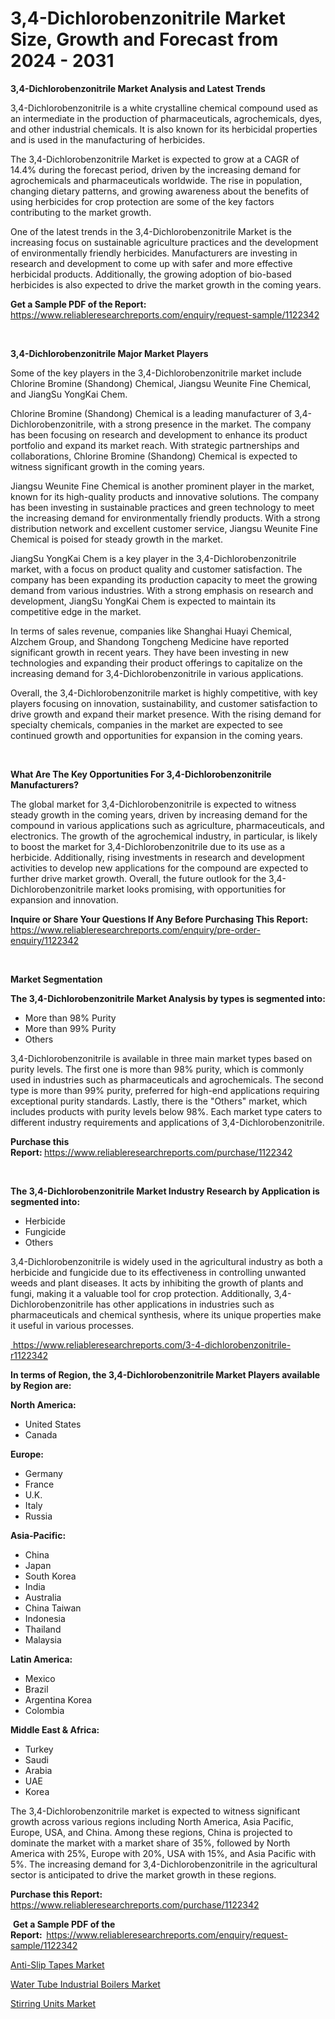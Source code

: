 <p><h1>3,4-Dichlorobenzonitrile Market Size, Growth and Forecast from 2024 - 2031</h1></p><p><strong>3,4-Dichlorobenzonitrile Market Analysis and Latest Trends</strong></p>
<p><p>3,4-Dichlorobenzonitrile is a white crystalline chemical compound used as an intermediate in the production of pharmaceuticals, agrochemicals, dyes, and other industrial chemicals. It is also known for its herbicidal properties and is used in the manufacturing of herbicides.</p><p>The 3,4-Dichlorobenzonitrile Market is expected to grow at a CAGR of 14.4% during the forecast period, driven by the increasing demand for agrochemicals and pharmaceuticals worldwide. The rise in population, changing dietary patterns, and growing awareness about the benefits of using herbicides for crop protection are some of the key factors contributing to the market growth.</p><p>One of the latest trends in the 3,4-Dichlorobenzonitrile Market is the increasing focus on sustainable agriculture practices and the development of environmentally friendly herbicides. Manufacturers are investing in research and development to come up with safer and more effective herbicidal products. Additionally, the growing adoption of bio-based herbicides is also expected to drive the market growth in the coming years.</p></p>
<p><strong>Get a Sample PDF of the Report:&nbsp;</strong> <a href="https://www.reliableresearchreports.com/enquiry/request-sample/1122342">https://www.reliableresearchreports.com/enquiry/request-sample/1122342</a></p>
<p>&nbsp;</p>
<p><strong>3,4-Dichlorobenzonitrile Major Market Players</strong></p>
<p><p>Some of the key players in the 3,4-Dichlorobenzonitrile market include Chlorine Bromine (Shandong) Chemical, Jiangsu Weunite Fine Chemical, and JiangSu YongKai Chem.</p><p>Chlorine Bromine (Shandong) Chemical is a leading manufacturer of 3,4-Dichlorobenzonitrile, with a strong presence in the market. The company has been focusing on research and development to enhance its product portfolio and expand its market reach. With strategic partnerships and collaborations, Chlorine Bromine (Shandong) Chemical is expected to witness significant growth in the coming years.</p><p>Jiangsu Weunite Fine Chemical is another prominent player in the market, known for its high-quality products and innovative solutions. The company has been investing in sustainable practices and green technology to meet the increasing demand for environmentally friendly products. With a strong distribution network and excellent customer service, Jiangsu Weunite Fine Chemical is poised for steady growth in the market.</p><p>JiangSu YongKai Chem is a key player in the 3,4-Dichlorobenzonitrile market, with a focus on product quality and customer satisfaction. The company has been expanding its production capacity to meet the growing demand from various industries. With a strong emphasis on research and development, JiangSu YongKai Chem is expected to maintain its competitive edge in the market.</p><p>In terms of sales revenue, companies like Shanghai Huayi Chemical, Alzchem Group, and Shandong Tongcheng Medicine have reported significant growth in recent years. They have been investing in new technologies and expanding their product offerings to capitalize on the increasing demand for 3,4-Dichlorobenzonitrile in various applications.</p><p>Overall, the 3,4-Dichlorobenzonitrile market is highly competitive, with key players focusing on innovation, sustainability, and customer satisfaction to drive growth and expand their market presence. With the rising demand for specialty chemicals, companies in the market are expected to see continued growth and opportunities for expansion in the coming years.</p></p>
<p>&nbsp;</p>
<p><strong>What Are The Key Opportunities For 3,4-Dichlorobenzonitrile Manufacturers?</strong></p>
<p><p>The global market for 3,4-Dichlorobenzonitrile is expected to witness steady growth in the coming years, driven by increasing demand for the compound in various applications such as agriculture, pharmaceuticals, and electronics. The growth of the agrochemical industry, in particular, is likely to boost the market for 3,4-Dichlorobenzonitrile due to its use as a herbicide. Additionally, rising investments in research and development activities to develop new applications for the compound are expected to further drive market growth. Overall, the future outlook for the 3,4-Dichlorobenzonitrile market looks promising, with opportunities for expansion and innovation.</p></p>
<p><strong>Inquire or Share Your Questions If Any Before Purchasing This Report:</strong> <a href="https://www.reliableresearchreports.com/enquiry/pre-order-enquiry/1122342">https://www.reliableresearchreports.com/enquiry/pre-order-enquiry/1122342</a></p>
<p>&nbsp;</p>
<p><strong>Market Segmentation</strong></p>
<p><strong>The 3,4-Dichlorobenzonitrile Market Analysis by types is segmented into:</strong></p>
<p><ul><li>More than 98% Purity</li><li>More than 99% Purity</li><li>Others</li></ul></p>
<p><p>3,4-Dichlorobenzonitrile is available in three main market types based on purity levels. The first one is more than 98% purity, which is commonly used in industries such as pharmaceuticals and agrochemicals. The second type is more than 99% purity, preferred for high-end applications requiring exceptional purity standards. Lastly, there is the "Others" market, which includes products with purity levels below 98%. Each market type caters to different industry requirements and applications of 3,4-Dichlorobenzonitrile.</p></p>
<p><strong>Purchase this Report:&nbsp;</strong><a href="https://www.reliableresearchreports.com/purchase/1122342">https://www.reliableresearchreports.com/purchase/1122342</a></p>
<p>&nbsp;</p>
<p><strong>The 3,4-Dichlorobenzonitrile Market Industry Research by Application is segmented into:</strong></p>
<p><ul><li>Herbicide</li><li>Fungicide</li><li>Others</li></ul></p>
<p><p>3,4-Dichlorobenzonitrile is widely used in the agricultural industry as both a herbicide and fungicide due to its effectiveness in controlling unwanted weeds and plant diseases. It acts by inhibiting the growth of plants and fungi, making it a valuable tool for crop protection. Additionally, 3,4-Dichlorobenzonitrile has other applications in industries such as pharmaceuticals and chemical synthesis, where its unique properties make it useful in various processes.</p></p>
<p><a href="https://www.reliableresearchreports.com/3-4-dichlorobenzonitrile-r1122342">&nbsp;https://www.reliableresearchreports.com/3-4-dichlorobenzonitrile-r1122342</a></p>
<p><strong>In terms of Region, the 3,4-Dichlorobenzonitrile Market Players available by Region are:</strong></p>
<p>
    <p> <strong> North America: </strong>
        <ul>
            <li>United States</li>
            <li>Canada</li>
        </ul>
        </p> 
    <p> <strong> Europe: </strong>
        <ul>
            <li>Germany</li>
            <li>France</li>
            <li>U.K.</li>
            <li>Italy</li>
            <li>Russia</li>
        </ul>
        </p> 
    <p> <strong> Asia-Pacific: </strong>
        <ul>
            <li>China</li>
            <li>Japan</li>
            <li>South Korea</li>
            <li>India</li>
            <li>Australia</li>
            <li>China Taiwan</li>
            <li>Indonesia</li>
            <li>Thailand</li>
            <li>Malaysia</li>
        </ul>
        </p> 
    <p> <strong> Latin America: </strong>
        <ul>
            <li>Mexico</li>
            <li>Brazil</li>
            <li>Argentina Korea</li>
            <li>Colombia</li>
        </ul>
        </p> 
    <p> <strong> Middle East & Africa: </strong>
        <ul>
            <li>Turkey</li>
            <li>Saudi</li>
            <li>Arabia</li>
            <li>UAE</li>
            <li>Korea</li>
        </ul>
    </p>
    </p>
<p><p>The 3,4-Dichlorobenzonitrile market is expected to witness significant growth across various regions including North America, Asia Pacific, Europe, USA, and China. Among these regions, China is projected to dominate the market with a market share of 35%, followed by North America with 25%, Europe with 20%, USA with 15%, and Asia Pacific with 5%. The increasing demand for 3,4-Dichlorobenzonitrile in the agricultural sector is anticipated to drive the market growth in these regions.</p></p>
<p><strong>Purchase this Report: </strong><a href="https://www.reliableresearchreports.com/purchase/1122342">https://www.reliableresearchreports.com/purchase/1122342</a></p>
<p>&nbsp;<strong>Get a Sample PDF of the Report:&nbsp;&nbsp;</strong><a href="https://www.reliableresearchreports.com/enquiry/request-sample/1122342">https://www.reliableresearchreports.com/enquiry/request-sample/1122342</a></p>
<p><strong></strong></p>
<p><p><a href="https://github.com/ayamsauke86/Market-Research-Report-List-1/blob/main/anti-slip-tapes-market.md">Anti-Slip Tapes Market</a></p><p><a href="https://issuu.com/reportprime-2/docs/water-tube-industrial-boilers-market-size-2030.ppt">Water Tube Industrial Boilers Market</a></p><p><a href="https://github.com/lnamivez37/Market-Research-Report-List-1/blob/main/stirring-units-market.md">Stirring Units Market</a></p></p>